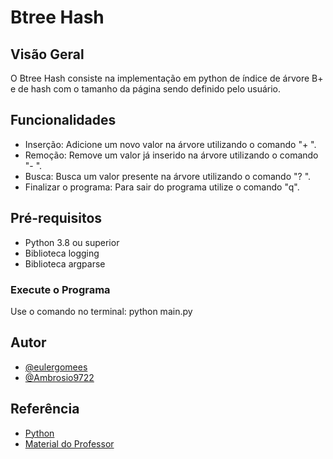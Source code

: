 
# Btree Hash

## Visão Geral

O Btree Hash consiste na implementação em python de índice de árvore B+ e de hash com o tamanho da página sendo definido pelo usuário.

## Funcionalidades

- Inserção: Adicione um novo valor na árvore utilizando o comando "+ <chave> <valor >".
- Remoção: Remove um valor já inserido na árvore utilizando o comando "- <chave> <valor>".
- Busca: Busca um valor presente na árvore utilizando o comando "? <chave>".
- Finalizar o programa: Para sair do programa utilize o comando "q".

## Pré-requisitos
- Python 3.8 ou superior
- Biblioteca logging
- Biblioteca argparse

### Execute o Programa

Use o comando no terminal: python main.py

## Autor

- [@eulergomees](https://github.com/eulergomees)
- [@Ambrosio9722](https://github.com/Ambrosio9722)


## Referência

 - [Python](https://www.python.org/)
 - [Material do Professor](https://sites.google.com/ifmg.edu.br/ribeiro/files)
